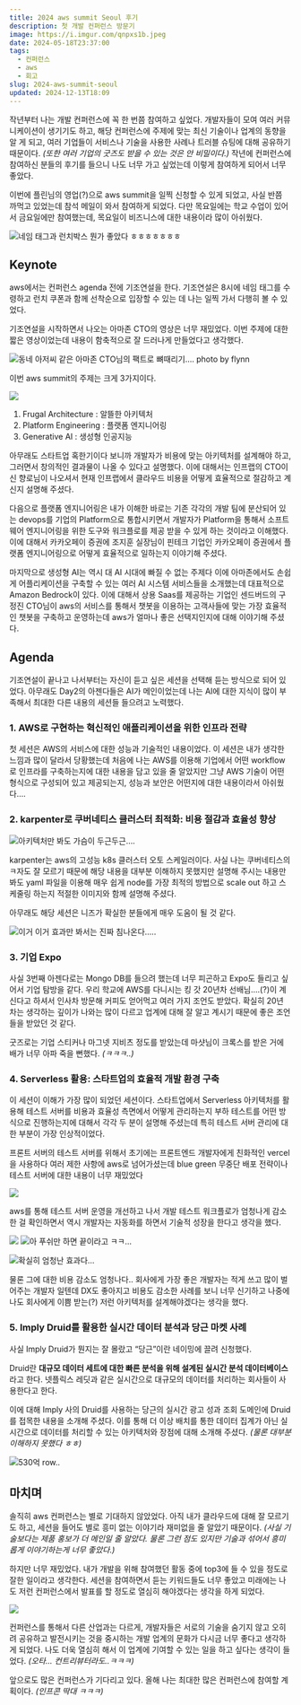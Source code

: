 ```yaml
---
title: 2024 aws summit Seoul 후기
description: 첫 개발 컨퍼런스 방문기
image: https://i.imgur.com/qnpxs1b.jpeg
date: 2024-05-18T23:37:00
tags:
  - 컨퍼런스
  - aws
  - 회고
slug: 2024-aws-summit-seoul
updated: 2024-12-13T18:09
---
```


작년부터 나는 개발 컨퍼런스에 꼭 한 번쯤 참여하고 싶었다. 개발자들이 모여 여러 커뮤니케이션이 생기기도 하고, 해당 컨퍼런스에 주제에 맞는 최신 기술이나 업계의 동향을 알 게 되고, 여러 기업들이 서비스나 기술을 사용한 사례나 트러블 슈팅에 대해 공유하기 때문이다. *(또한 여러 기업의 굿즈도 받을 수 있는 것은 안 비밀이다.)* 작년에 컨퍼런스에 참여하신 분들의 후기를 들으니 나도 너무 가고 싶었는데 이렇게 참여하게 되어서 너무 좋았다.

이번에 플린님의 영업(?)으로 aws summit을 일찍 신청할 수 있게 되었고, 사실 반쯤 까먹고 있었는데 참석 메일이 와서 참여하게 되었다. 다만 목요일에는 학교 수업이 있어서 금요일에만 참여했는데, 목요일이 비즈니스에 대한 내용이라 많이 아쉬웠다.

![네임 태그과 런치박스 뭔가 좋았다 ㅎㅎㅎㅎㅎㅎㅎ](https://i.imgur.com/VJycwWx.png)

## Keynote

aws에서는 컨퍼런스 agenda 전에 기조연설을 한다. 기조연설은 8시에 네임 태그를 수령하고 런치 쿠폰과 함께 선착순으로 입장할 수 있는 데 나는 일찍 가서 다행히 볼 수 있었다.

기조연설을 시작하면서 나오는 아마존 CTO의 영상은 너무 재밌었다. 이번 주제에 대한 짧은 영상이었는데 내용이 함축적으로 잘 드러나게 만들었다고 생각했다.

![동네 아저씨 같은 아마존 CTO님의 팩트로 뼈때리기…. photo by flynn](https://i.imgur.com/9aVgqsJ.png)

이번 aws summit의 주제는 크게 3가지이다.

![](https://i.imgur.com/OQxADQC.png)

1. Frugal Architecture : 알뜰한 아키텍처
2. Platform Engineering : 플랫폼 엔지니어링
3. Generative AI : 생성형 인공지능

아무래도 스타트업 혹한기이다 보니까 개발자가 비용에 맞는 아키텍처를 설계해야 하고, 그러면서 창의적인 결과물이 나올 수 있다고 설명했다. 이에 대해서는 인프랩의 CTO이신 향로님이 나오셔서 현재 인프랩에서 클라우드 비용을 어떻게 효율적으로 절감하고 계신지 설명해 주셨다.

다음으로 플랫폼 엔지니어링은 내가 이해한 바로는 기존 각각의 개발 팀에 분산되어 있는 devops를 기업의 Platform으로 통합시키면서 개발자가 Platform을 통해서 소프트웨어 엔지니어링을 위한 도구와 워크플로를 제공 받을 수 있게 하는 것이라고 이해했다. 이에 대해서 카카오페이 증권에 조지훈 실장님이 핀테크 기업인 카카오페이 증권에서 플랫폼 엔지니어링으로 어떻게 효율적으로 일하는지 이야기해 주셨다.

마지막으로 생성형 AI는 역시 대 AI 시대에 빠질 수 없는 주제다 이에 아마존에서도 손쉽게 어플리케이션을 구축할 수 있는 여러 AI 시스템 서비스들을 소개했는데 대표적으로 Amazon Bedrock이 있다. 이에 대해서 상용 Saas를 제공하는 기업인 센드버드의 구정진 CTO님이 aws의 서비스를 통해서 챗봇을 이용하는 고객사들에 맞는 가장 효율적인 챗봇을 구축하고 운영하는데 aws가 얼마나 좋은 선택지인지에 대해 이야기해 주셨다.

## Agenda

기조연설이 끝나고 나서부터는 자신이 듣고 싶은 세션을 선택해 듣는 방식으로 되어 있었다. 아무래도 Day2의 아젠다들은 AI가 메인이었는데 나는 AI에 대한 지식이 많이 부족해서 최대한 다른 내용의 세션들 들으려고 노력했다.

### 1. AWS로 구현하는 혁신적인 애플리케이션을 위한 인프라 전략

첫 세션은 AWS의 서비스에 대한 성능과 기술적인 내용이었다. 이 세션은 내가 생각한 느낌과 많이 달라서 당황했는데 처음에 나는 AWS를 이용해 기업에서 어떤 workflow로 인프라를 구축하는지에 대한 내용을 담고 있을 줄 알았지만 그냥 AWS 기술이 어떤 형식으로 구성되어 있고 제공되는지, 성능과 보안은 어떤지에 대한 내용이라서 아쉬웠다….

### 2. karpenter로 쿠버네티스 클러스터 최적화: 비용 절감과 효율성 향상

![아키텍처만 봐도 가슴이 두근두근….](https://i.imgur.com/dv4IMuP.png)

karpenter는 aws의 고성능 k8s 클러스터 오토 스케일러이다. 사실 나는 쿠버네티스의 ㅋ자도 잘 모르기 때문에 해당 내용을 대부분 이해하지 못했지만 설명해 주시는 내용만 봐도 yaml 파일을 이용해 매우 쉽게 node를 가장 최적의 방법으로 scale out 하고 스케줄링 하는지 적절한 이미지와 함께 설명해 주셨다.

아무래도 해당 세션은 니즈가 확실한 분들에게 매우 도움이 될 것 같다.

![이거 이거 효과만 봐서는 진짜 침나온다…..](https://i.imgur.com/QME3jQF.png)

### 3. 기업 Expo

사실 3번째 아젠다로는 Mongo DB를 들으려 했는데 너무 피곤하고 Expo도 들리고 싶어서 기업 탐방을 같다. 우리 학교에 AWS를 다니시는 킹 갓 20년차 선배님….(?)이 계신다고 하셔서 인사차 방문해 커피도 얻어먹고 여러 가지 조언도 받았다. 확실히 20년 차는 생각하는 깊이가 나와는 많이 다르고 업계에 대해 잘 알고 계시기 때문에 좋은 조언들을 받았던 것 같다.

굿즈로는 기업 스티커나 마그넷 지비츠 정도를 받았는데 마샷님이 크록스를 받은 거에 배가 너무 아파 죽을 뻔했다. *(ㅋㅋㅋ..)*

### 4. Serverless 활용: 스타트업의 효율적 개발 환경 구축

이 세션이 이해가 가장 많이 되었던 세션이다. 스타트업에서 Serverless 아키텍처를 활용해 테스트 서버를 비용과 효율성 측면에서 어떻게 관리하는지 부하 테스트를 어떤 방식으로 진행하는지에 대해서 각각 두 분이 설명해 주셨는데 특히 테스트 서버 관리에 대한 부분이 가장 인상적이었다.

프론트 서버의 테스트 서버를 위해서 초기에는 프론트엔드 개발자에게 친화적인 vercel을 사용하다 여러 제한 사항에 aws로 넘어가셨는데 blue green 무중단 배포 전략이나 테스트 서버에 대한 내용이 너무 재밌었다

![](https://i.imgur.com/obDfxsG.png)

aws를 통해 테스트 서버 운영을 개선하고 나서 개발 테스트 워크플로가 엄청나게 감소한 걸 확인하면서 역시 개발자는 자동화를 하면서 기술적 성장을 한다고 생각을 했다.

![](https://i.imgur.com/zc3rcOR.png)
![아 푸쉬만 하면 끝이라고 ㅋㅋ...](https://i.imgur.com/Uc0RRNr.png)

![확실히 엄청난 효과다…](https://i.imgur.com/3wXDxeG.png)

물론 그에 대한 비용 감소도 엄청나다.. 회사에게 가장 좋은 개발자는 적게 쓰고 많이 벌어주는 개발자 일텐데 DX도 좋아지고 비용도 감소한 사례를 보니 너무 신기하고 나중에 나도 회사에게 이쁨 받는(?) 저런 아키텍처를 설계해야겠다는 생각을 했다.

### 5. Imply Druid를 활용한 실시간 데이터 분석과 당근 마켓 사례

사실 Imply Druid가 뭔지는 잘 몰랐고 “당근”이란 네이밍에 끌려 신청했다.

Druid란 **대규모 데이터 세트에 대한 빠른 분석을 위해 설계된 실시간 분석 데이터베이스**라고 한다. 넷플릭스 레딧과 같은 실시간으로 대규모의 데이터를 처리하는 회사들이 사용한다고 한다.

이에 대해 Imply 사의 Druid를 사용하는 당근의 실시간 광고 성과 조회 도메인에 Druid를 접목한 내용을 소개해 주셨다. 이를 통해 더 이상 배치를 통한 데이터 집계가 아닌 실시간으로 데이터를 처리할 수 있는 아키텍처와 장점에 대해 소개해 주셨다. *(물론 대부분 이해하지 못했다 ㅎㅎ)*

![530억 row..](https://i.imgur.com/AcxDC7A.png)

## 마치며

솔직히 aws 컨퍼런스는 별로 기대하지 않았었다. 아직 내가 클라우드에 대해 잘 모르기도 하고, 세션을 들어도 별로 흥미 없는 이야기라 재미없을 줄 알았기 때문이다. *(사실 기술보다는 제품 홍보가 더 메인일 줄 알았다. 물론 그런 점도 있지만 기술과 섞어서 흥미롭게 이야기하는게 너무 좋았다.)*

하지만 너무 재밌었다. 내가 개발을 위해 참여했던 활동 중에 top3에 들 수 있을 정도로 잘한 일이라고 생각한다. 세션을 참여하면서 듣는 키워드들도 너무 좋았고 미래에는 나도 저런 컨퍼런스에서 발표를 할 정도로 열심히 해야겠다는 생각을 하게 되었다.

![](https://i.imgur.com/VNnkyGp.png)

컨퍼런스를 통해서 다른 산업과는 다르게, 개발자들은 서로의 기술을 숨기지 않고 오히려 공유하고 발전시키는 것을 중시하는 개발 업계의 문화가 다시금 너무 좋다고 생각하게 되었다. 나도 더욱 열심히 해서 이 업계에 기여할 수 있는 일을 하고 싶다는 생각이 들었다. *(오타… 컨트리뷰터라도..ㅋㅋㅋ)*

앞으로도 많은 컨퍼런스가 기다리고 있다. 올해 나는 최대한 많은 컨퍼런스에 참여할 계획이다. *(인프콘 딱대 ㅋㅋㅋ)*
